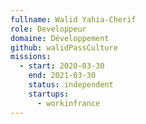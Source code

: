 ```yaml
---
fullname: Walid Yahia-Cherif
role: Developpeur
domaine: Développement
github: walidPassCulture
missions:
  - start: 2020-03-30
    end: 2021-03-30
    status: independent
    startups:
      - workinfrance
---
```

